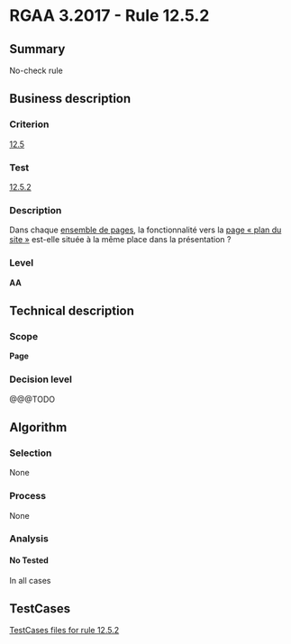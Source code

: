 # RGAA 3.2017 - Rule 12.5.2

## Summary
No-check rule


## Business description

### Criterion
[12.5](http://references.modernisation.gouv.fr/rgaa-accessibilite/criteres.html#crit-12-5)

### Test
[12.5.2](http://references.modernisation.gouv.fr/rgaa-accessibilite/criteres.html#test-12-5-2)

### Description
<div lang="fr">Dans chaque <a href="http://references.modernisation.gouv.fr/rgaa-accessibilite/glossaire.html#ensemble-de-pages">ensemble de pages</a>, la fonctionnalit&#xE9; vers la <a href="http://references.modernisation.gouv.fr/rgaa-accessibilite/glossaire.html#page-plan-du-site">page &#xAB;&nbsp;plan du site&nbsp;&#xBB;</a> est-elle situ&#xE9;e &#xE0; la m&#xEA;me place dans la pr&#xE9;sentation&nbsp;?</div>

### Level
**AA**


## Technical description

### Scope
**Page**

### Decision level
@@@TODO


## Algorithm

### Selection
None

### Process
None

### Analysis

#### No Tested
In all cases


##  TestCases

[TestCases files for rule 12.5.2](https://github.com/Asqatasun/Asqatasun/tree/develop/rules/rules-rgaa3.2017/src/test/resources/testcases/rgaa32017/Rgaa32017Rule120502/)


